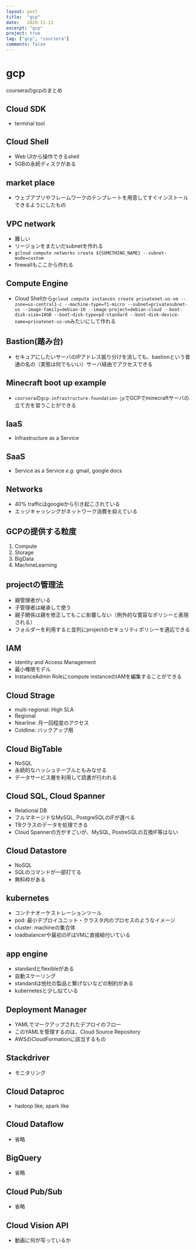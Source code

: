```yaml
---
layout: post
title:  "gcp"
date:   2020-11-13
excerpt: "gcp"
project: true
tag: ["gcp", "coursera"]
comments: false
---
```


# gcp
 courseraのgcpのまとめ

## Cloud SDK
 - terminal tool

## Cloud Shell
 - Web UIから操作できるshell
 - 5GBの永続ディスクがある

## market place
 - ウェブアプリやフレームワークのテンプレートを用意してすぐインストールできるようにしたもの

## VPC network
 - 難しい
 - リージョンをまたいだsubnetを作れる
 - `gcloud compute networks create ${SOMETHING_NAME} --subnet-mode=custom`
 - firewallもここから作れる

## Compute Engine
 - Cloud Shellから`gcloud compute instances create privatenet-us-vm --zone=us-central1-c --machine-type=f1-micro --subnet=privatesubnet-us --image-family=debian-10 --image-project=debian-cloud --boot-disk-size=10GB --boot-disk-type=pd-standard --boot-disk-device-name=privatenet-us-vm`みたいにして作れる

## Bastion(踏み台)
 - セキュアにしたいサーバのIPアドレス振り分けを消しても、bastionという普通の名の（実態は何でもいい）サーバ経由でアクセスできる

## Minecraft boot up example
 - `coursera`の`gcp-infrastructure-foundation-jp`でGCPでminecraftサーバの立て方を習うことができる

## IaaS
 - Infrastructure as a Service

## SaaS
 - Service as a Service
*e.g.* gmail, google docs

## Networks
 - 40% trafficはgoogleから引き起こされている
 - エッジキャッシングがネットワーク消費を抑えている

## GCPの提供する粒度
 1. Compute
 2. Storage
 3. BigData
 4. MachineLearning

## projectの管理法
 - 親管理者がいる
 - 子管理者は継承して使う
 - 親子関係は親を修正してもこに影響しない（例外的な寛容なポリシーと表現される）
 - フォルダーを利用すると並列にprojectのセキュリティポリシーを適応できる

## IAM
 - Identity and Access Management
 - 最小権限モデル
 - InstanceAdmin Roleにcompute instanceのIAMを編集することができる

## Cloud Strage
 - multi-regional: High SLA
 - Regional
 - Nearline: 月一回程度のアクセス
 - Coldline: バックアップ用

## Cloud BigTable
 - NoSQL
 - 永続的なハッシュテーブルともみなせる
 - データサービス層を利用して読書が行われる

## Cloud SQL, Cloud Spanner
 - Relational DB
 - フルマネージドなMySQL, PostgreSQLのIFが選べる
 - TBクラスのデータを処理できる
 - Cloud Spannerの方がすごいが、MySQL, PostreSQLの互換IF等はない

## Cloud Datastore
 - NoSQL
 - SQLのコマンドが一部打てる
 - 無料枠がある

## kubernetes
 - コンテナオーケストレーションツール
 - pod: 最小デプロイユニット・クラスタ内のプロセスのようなイメージ
 - cluster: machineの集合体
 - loadbalancerや最初のIFはVMに直接紐付いている

## app engine
 - standardとflexibleがある
 - 自動スケーリング
 - standardは他社の製品と繋げないなどの制約がある
 - kubernetesと少し似ている

## Deployment Manager
 - YAMLでマークアップされたデプロイのフロー
 - このYAMLを管理するのは、Cloud Source Repository
 - AWSのCloudFormationに該当するもの

## Stackdriver
 - モニタリング

## Cloud Dataproc
 - hadoop like, spark like

## Cloud Dataflow
 - 省略

## BigQuery
 - 省略

## Cloud Pub/Sub
 - 省略

## Cloud Vision API
 - 動画に何が写っているか

